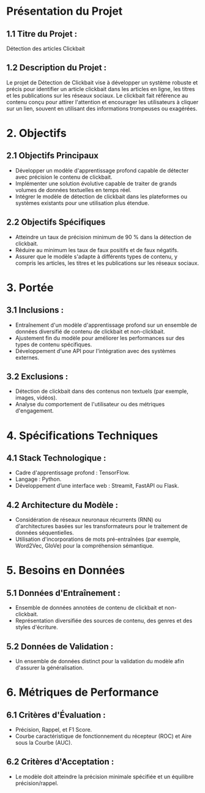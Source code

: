 # Présentation du Projet

## 1.1 Titre du Projet :
Détection des articles Clickbait

## 1.2 Description du Projet :
Le projet de Détection de Clickbait vise à développer un système robuste et précis pour identifier un article clickbait dans les articles en ligne, les titres et les publications sur les réseaux sociaux. Le clickbait fait référence au contenu conçu pour attirer l'attention et encourager les utilisateurs à cliquer sur un lien, souvent en utilisant des informations trompeuses ou exagérées.

# 2. Objectifs

## 2.1 Objectifs Principaux
- Développer un modèle d'apprentissage profond capable de détecter avec précision le contenu de clickbait.
- Implémenter une solution évolutive capable de traiter de grands volumes de données textuelles en temps réel.
- Intégrer le modèle de détection de clickbait dans les plateformes ou systèmes existants pour une utilisation plus étendue.

## 2.2 Objectifs Spécifiques
- Atteindre un taux de précision minimum de 90 % dans la détection de clickbait.
- Réduire au minimum les taux de faux positifs et de faux négatifs.
- Assurer que le modèle s'adapte à différents types de contenu, y compris les articles, les titres et les publications sur les réseaux sociaux.

# 3. Portée

## 3.1 Inclusions :
- Entraînement d'un modèle d'apprentissage profond sur un ensemble de données diversifié de contenu de clickbait et non-clickbait.
- Ajustement fin du modèle pour améliorer les performances sur des types de contenu spécifiques.
- Développement d'une API pour l'intégration avec des systèmes externes.

## 3.2 Exclusions :
- Détection de clickbait dans des contenus non textuels (par exemple, images, vidéos).
- Analyse du comportement de l'utilisateur ou des métriques d'engagement.

# 4. Spécifications Techniques

## 4.1 Stack Technologique :
- Cadre d'apprentissage profond : TensorFlow.
- Langage : Python.
- Développement d’une interface web : Streamit, FastAPI ou Flask.

## 4.2 Architecture du Modèle :
- Considération de réseaux neuronaux récurrents (RNN) ou d'architectures basées sur les transformateurs pour le traitement de données séquentielles.
- Utilisation d'incorporations de mots pré-entraînées (par exemple, Word2Vec, GloVe) pour la compréhension sémantique.

# 5. Besoins en Données

## 5.1 Données d'Entraînement :
- Ensemble de données annotées de contenu de clickbait et non-clickbait.
- Représentation diversifiée des sources de contenu, des genres et des styles d'écriture.

## 5.2 Données de Validation :
- Un ensemble de données distinct pour la validation du modèle afin d'assurer la généralisation.

# 6. Métriques de Performance

## 6.1 Critères d'Évaluation :
- Précision, Rappel, et F1 Score.
- Courbe caractéristique de fonctionnement du récepteur (ROC) et Aire sous la Courbe (AUC).

## 6.2 Critères d'Acceptation :
- Le modèle doit atteindre la précision minimale spécifiée et un équilibre précision/rappel.
